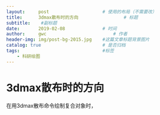 ```yaml
---
layout:     post   				    # 使用的布局（不需要改）
title:      3dmax散布时的方向 				# 标题 
subtitle:    #副标题
date:       2019-02-08 				# 时间
author:     gwc 						# 作者
header-img: img/post-bg-2015.jpg 	#这篇文章标题背景图片
catalog: true 						# 是否归档
tags:								#标签
    - 科研绘图
---
```


# 3dmax散布时的方向

在用3dmax散布命令绘制复合对象时，

